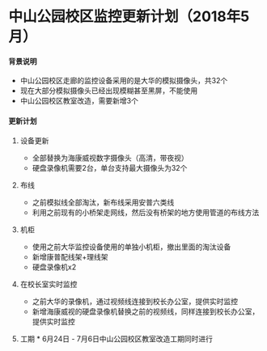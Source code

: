 # 中山公园校区监控更新计划（2018年5月）
  
#### 背景说明
* 中山公园校区走廊的监控设备采用的是大华的模拟摄像头，共32个
* 现在大部分模拟摄像头已经出现模糊甚至黑屏，不能使用
* 中山公园校区教室改造，需要新增3个

#### 更新计划
1. 设备更新
    * 全部替换为海康威视数字摄像头（高清，带夜视）
    * 硬盘录像机需要2台，单台支持最大摄像头为32个

2. 布线
    * 之前模拟线全部淘汰，新布线采用安普六类线
    * 利用之前现有的小桥架走网线，然后没有桥架的地方使用管道的布线方法

3. 机柜
    * 使用之前大华监控设备使用的单独小机柜，撤出里面的淘汰设备
    * 新增康普配线架+理线架
    * 硬盘录像机x2

4. 在校长室实时监控
    * 之前大华的录像机，通过视频线连接到校长办公室，提供实时监控
    * 新增海康威视的硬盘录像机替换之前的视频线，同样连接到校长办公室，提供实时监控

5. 工期
       * 6月24日 - 7月6日中山公园校区教室改造工期同时进行
